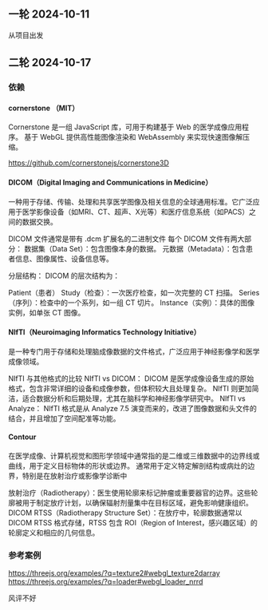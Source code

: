 ## 一轮 2024-10-11

从项目出发

## 二轮 2024-10-17

### 依赖

#### cornerstone （MIT）

Cornerstone 是一组 JavaScript 库，可用于构建基于 Web 的医学成像应用程序。
基于 WebGL 提供高性能图像渲染和 WebAssembly 来实现快速图像解压缩。

<https://github.com/cornerstonejs/cornerstone3D>

#### DICOM（Digital Imaging and Communications in Medicine）

一种用于存储、传输、处理和共享医学图像及相关信息的全球通用标准。它广泛应用于医学影像设备（如MRI、CT、超声、X光等）和医疗信息系统（如PACS）之间的数据交换。

DICOM 文件通常是带有 .dcm 扩展名的二进制文件
每个 DICOM 文件有两大部分：
数据集（Data Set）：包含图像本身的数据。
元数据（Metadata）：包含患者信息、图像属性、设备信息等。

分层结构： DICOM 的层次结构为：

Patient（患者）
Study（检查）：一次医疗检查，如一次完整的 CT 扫描。
Series（序列）：检查中的一个系列，如一组 CT 切片。
Instance（实例）：具体的图像实例，如单张 CT 图像。

#### NIfTI（Neuroimaging Informatics Technology Initiative）

是一种专门用于存储和处理脑成像数据的文件格式，广泛应用于神经影像学和医学成像领域。

NIfTI 与其他格式的比较
NIfTI vs DICOM：
DICOM 是医学成像设备生成的原始格式，包含非常详细的设备和成像参数，但体积较大且处理复杂。
NIfTI 则更加简洁，适合数据分析和后期处理，尤其在脑科学和神经影像学研究中。
NIfTI vs Analyze：
NIfTI 格式是从 Analyze 7.5 演变而来的，改进了图像数据和头文件的结合，并且增加了空间配准等功能。

#### Contour

在医学成像、计算机视觉和图形学领域中通常指的是二维或三维数据中的边界线或曲线，用于定义目标物体的形状或边界。
通常用于定义特定解剖结构或病灶的边界，特别是在放射治疗或影像学诊断中

放射治疗（Radiotherapy）：医生使用轮廓来标记肿瘤或重要器官的边界。这些轮廓被用于制定放疗计划，以确保辐射剂量集中在目标区域，避免影响健康组织。
DICOM RTSS（Radiotherapy Structure Set）：在放疗中，轮廓数据通常以 DICOM RTSS 格式存储，RTSS 包含 ROI（Region of Interest，感兴趣区域）的轮廓定义和相应的几何信息。

### 参考案例

<https://threejs.org/examples/?q=texture2#webgl_texture2darray>
<https://threejs.org/examples/?q=loader#webgl_loader_nrrd>

风评不好
